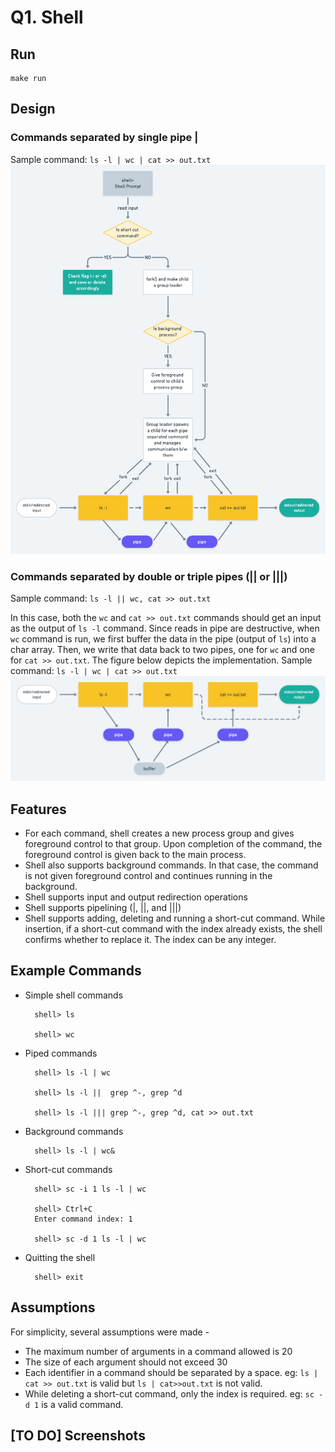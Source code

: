 # Q1. Shell
## Run
```
make run
```

## Design
### Commands separated by single pipe |
Sample command: `ls -l | wc | cat >> out.txt`
![Commands separated by single pipe design](./q1_design_1.png?raw=true)

### Commands separated by double or triple pipes (|| or |||)
Sample command: `ls -l || wc, cat >> out.txt`

In this case, both the `wc` and `cat >> out.txt` commands should get an input as the output of `ls -l` command. Since reads in pipe are destructive, when `wc` command is run, we first buffer the data in the pipe (output of `ls`) into a char array. Then, we write that data back to two pipes, one for `wc` and one for `cat >> out.txt`. The figure below depicts the implementation.
Sample command: `ls -l | wc | cat >> out.txt`
![Commands separated by double/triple pipe design](./q1_design_2.png?raw=true)

## Features
- For each command, shell creates a new process group and gives foreground control to that group. Upon completion of the command, the foreground control is given back to the main process.
- Shell also supports background commands. In that case, the command is not given foreground control and continues running in the background.
- Shell supports input and output redirection operations
- Shell supports pipelining (|, ||, and |||)
- Shell supports adding, deleting and running a short-cut command. While insertion, if a short-cut command with the index already exists, the shell confirms whether to replace it. The index can be any integer.

## Example Commands
- Simple shell commands
  ```
    shell> ls
    
    shell> wc
  ```

- Piped commands
  ```
    shell> ls -l | wc
    
    shell> ls -l ||  grep ^-, grep ^d
    
    shell> ls -l ||| grep ^-, grep ^d, cat >> out.txt
  ```

- Background commands
  ```
    shell> ls -l | wc&
  ```

- Short-cut commands
  ```
    shell> sc -i 1 ls -l | wc
    
    shell> Ctrl+C
    Enter command index: 1
    
    shell> sc -d 1 ls -l | wc
  ```

- Quitting the shell
  ```
    shell> exit
  ```

## Assumptions
For simplicity, several assumptions were made -
- The maximum number of arguments in a command allowed is 20
- The size of each argument should not exceed 30
- Each identifier in a command should be separated by a space. eg: `ls | cat >> out.txt` is valid but `ls | cat>>out.txt` is not valid.
- While deleting a short-cut command, only the index is required. eg: `sc -d 1` is a valid command.

## [TO DO] Screenshots
